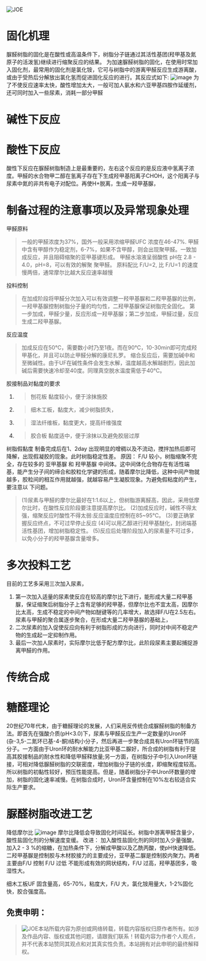 ![JOE](https://github.com/user-attachments/assets/751d86df-ced6-4f49-8e37-0cfb1dc5f958)

# 固化机理
脲醛树脂的固化是在酸性或高温条件下，树脂分子链通过其活性基团(羟甲基及氮原子的活泼氢)继续进行缩聚反应的结果。
为加速脲醛树脂的固化，在使用时常加入固化剂，最常用的固化剂是氯化铵，它可与树脂中的游离甲醛反应生成游离酸，或由于受热后分解放出氯化氢而促进固化反应的进行。其反应式如下:
![image](https://github.com/user-attachments/assets/643b4fb3-9dd5-420b-8114-655194ebc25e)
为了不使反应速率太快，酸性增加太大，一般可加人氨水和六亚甲基四胺作延缓剂，还可同时加入一些尿素，消耗一部分甲醛
# 碱性下反应

# 酸性下反应
酸性下反应在脲醛树脂制造上是最重要的，左右这个反应的是反应液中氢离子浓度。甲醛的水合物甲二醇在氢离子存在下生成羟甲基阳离子CHOH，这个阳离子与尿素中氮的非共有电子对配位。再使H+脱离，生成一羟甲基脲，

# 制备过程的注意事项以及异常现象处理
甲醛原料
> 一般的甲醛浓度为37%，国外一般采用浓缩甲醛UFC 浓度在46-47%.
> 甲醛中含有甲醇作为稳定剂，6-7%，如果不含甲醇，则会出现聚甲醛。一致加成反应，并且阻碍缩聚的亚甲基键形成。
> 甲醛水溶液呈弱酸性 pH在 2.8 - 4.0，pH=8，可以有效的解聚 聚甲醛。
原料配比
> F/U=2, 比 F/U=1 的速度慢两倍，通常摩尔比越大反应速率越慢

投料控制
> 在加成阶段将甲醛分次加入可以有效调整一羟甲基脲和二羟甲基脲的比例，一羟甲基脲控制树脂分子量的均匀性，二羟甲基脲保证树脂完全固化。
> 第一步加成，甲醛少量，反应形成一羟甲基脲；第二步加成，甲醛过量，反应生成二羟甲基脲。

反应温度
> 加成反应在50℃，需要数小时乃至1夜。而在90℃，10-30min即可完成羟甲基化，并且可以防止甲醛分解的康尼扎罗。
> 缩合反应后，需要加碱中和至微碱性。由于UF在碱性条件会发生水解，温度越高水解越剧烈，因此加碱后需要快速冷却至40度。同理真空脱水温度需低于40℃。

胶接制品对黏度的要求

1. > 刨花板 黏度较小，便于涂抹施胶
2. > 细木工板，黏度大，减少树脂损失，
3. > 湿法纤维板，黏度更大，提高纤维强度
4. > 胶合板 黏度适中，便于涂抹以及避免胶层过厚

树脂假黏度
制备完成后在1、2day 出现明显的增稠以及不流动，搅拌加热后即可降解，出现假凝胶的现象。此时树脂稳定性差。
原因： F/U 较小，树脂缩聚不完全，存在较多的 亚甲基脲 和 羟甲基脲 中间体。这中间体化合物存在有活性端基，能产生分子间的缔合和胶粒化学键的形成，随着摩尔比降低，这种中间产物就越多，胶粒间的相互作用就越强，就越容易产生凝胶现象。为避免假粘度的产生，要注意以
下问题。
> (1)尿素与甲醛的摩尔比最好在1:1.6以上，但树脂游离醛高，因此，采用低摩尔比时，在酸性反应阶段要注意提高摩尔比。
> (2)加成反应时，碱性不得太强，缩聚反应时酸性不得太弱:反应温度应控制在85~95℃。
> (3)要正确掌握反应终点，不可过早停止反应
> (4)可以用乙醇进行羟甲基醚化，封闭端基活性基团，增加树脂稳定性。
> (5)反应后处理阶段加入的尿素量不可过多，以免小分子的羟甲基脲含量增多。

# 多次投料工艺
目前的工艺多采用三次加入尿素，

1. 第一次加入适量的尿素使反应在较高的摩尔比下进行，能形成大量二羟甲基脲，保证缩聚后树脂分子上含有足够的羟甲基，但摩尔比也不宜太高，因摩尔比太高，生成不稳定的中间产物如醚键等的几率增大，故选择F/U在2.5左右。尿素与甲醛的聚合属逐步聚合，在形成大量二羟甲基脲的基础上，
2. 二次尿素的加入促使反应向有利于树脂形成的方向进行，同时对中间不稳定产物的生成起一定抑制作用。
3. 最后一次加人尿素时，实际摩尔比低于配方摩尔比，此阶段尿素主要起捕捉游离甲醛的作用。

# 传统合成

# 糖醛理论
20世纪70年代末，由于糖醛理论的发展，人们采用反传统合成脲醛树脂的制备方法。即首先在强酸介质(pH<3.0)下，尿素与甲醛反应生产一定数量的Uron环(杂-3,5-二氮环已基-4-酮)结构小分子，然后再进一步聚合成具有Uron环链节的高分子。一方面由于Uron环的耐水解能力比亚甲基二脲好，所合成的树脂有利于提高其胶接制品的耐水性和降低甲醛释放量;另一方面，在树脂分子中引入Uron环链接，可相对降低脲醛树脂的交联密度，增加树脂分子链的长度，即缩聚程度较高。所以树脂的初黏性较好，预压性能提高。但是，随着树脂分子中Uron环数量的增加，树脂的固化速率减慢。在树脂合成时，Uron环含量控制在10%左右较适合实际生产要求。

# 脲醛树脂改进工艺
降低摩尔比
![image](https://github.com/user-attachments/assets/f450830c-7eeb-4307-8fa1-77fb7c455c44)
摩尔比降低会导致固化时间延长。树脂中游离甲醛含量少，酸性盐固化剂的分解速度变缓。
改进： 加入酸性盐固化剂的同时加入少量强酸。加入2 - 3 %的缩糖，在加热条件下，分解成甲酸以及乙酰丙酸，使pH快速降低。
 二羟甲基脲是控制胶与木材胶接力的主要成分，亚甲基二脲是控制胶内聚力。两者主要由F/U 控制
F/U 过低 不能形成有效的网状结构，F/U 过高，羟甲基团多，吸湿性大。

细木工板UF
固含量高，65-70%，粘度大，F/U 大，氯化铵用量大，1-2%固化快，胶合强度高。



## 免责申明：
> ![JOE](https://github.com/user-attachments/assets/8e3980da-e615-4710-a4f3-7a5eea566394)本站所载内容为原创或网络转载，转载内容版权归原作者所有。如涉及作品内容、版权或其他问题，请跟我们联系！转载内容为作者个人观点，并不代表本站赞同其观点和对其真实性负责。本站拥有对此申明的最终解释权。